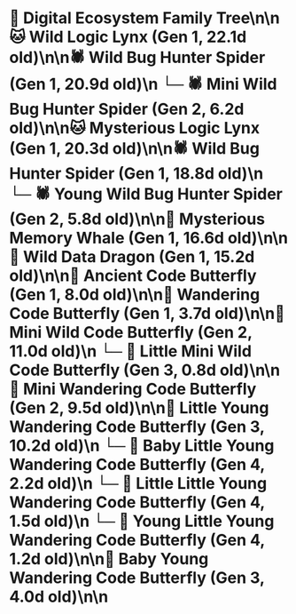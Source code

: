 # 🌳 Digital Ecosystem Family Tree\n\n🐱 Wild Logic Lynx (Gen 1, 22.1d old)\n\n🕷️ Wild Bug Hunter Spider (Gen 1, 20.9d old)\n  └─ 🕷️ Mini Wild Bug Hunter Spider (Gen 2, 6.2d old)\n\n🐱 Mysterious Logic Lynx (Gen 1, 20.3d old)\n\n🕷️ Wild Bug Hunter Spider (Gen 1, 18.8d old)\n  └─ 🕷️ Young Wild Bug Hunter Spider (Gen 2, 5.8d old)\n\n🐋 Mysterious Memory Whale (Gen 1, 16.6d old)\n\n🐉 Wild Data Dragon (Gen 1, 15.2d old)\n\n🦋 Ancient Code Butterfly (Gen 1, 8.0d old)\n\n🦋 Wandering Code Butterfly (Gen 1, 3.7d old)\n\n🦋 Mini Wild Code Butterfly (Gen 2, 11.0d old)\n  └─ 🦋 Little Mini Wild Code Butterfly (Gen 3, 0.8d old)\n\n🦋 Mini Wandering Code Butterfly (Gen 2, 9.5d old)\n\n🦋 Little Young Wandering Code Butterfly (Gen 3, 10.2d old)\n  └─ 🦋 Baby Little Young Wandering Code Butterfly (Gen 4, 2.2d old)\n  └─ 🦋 Little Little Young Wandering Code Butterfly (Gen 4, 1.5d old)\n  └─ 🦋 Young Little Young Wandering Code Butterfly (Gen 4, 1.2d old)\n\n🦋 Baby Young Wandering Code Butterfly (Gen 3, 4.0d old)\n\n